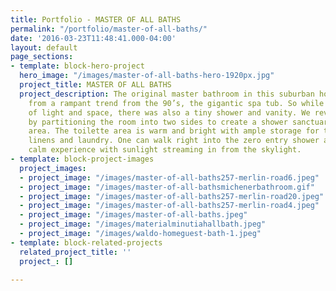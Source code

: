 ```yaml
---
title: Portfolio - MASTER OF ALL BATHS
permalink: "/portfolio/master-of-all-baths/"
date: '2016-03-23T11:48:41.000-04:00'
layout: default
page_sections:
- template: block-hero-project
  hero_image: "/images/master-of-all-baths-hero-1920px.jpg"
  project_title: MASTER OF ALL BATHS
  project_description: The original master bathroom in this suburban home suffered
    from a rampant trend from the 90’s, the gigantic spa tub. So while there was plenty
    of light and space, there was also a tiny shower and vanity. We revamped the space
    by partitioning the room into two sides to create a shower sanctuary and a toilette
    area. The toilette area is warm and bright with ample storage for toiletries,
    linens and laundry. One can walk right into the zero entry shower and have a quiet
    calm experience with sunlight streaming in from the skylight.
- template: block-project-images
  project_images:
  - project_image: "/images/master-of-all-baths257-merlin-road6.jpeg"
  - project_image: "/images/master-of-all-bathsmichenerbathroom.gif"
  - project_image: "/images/master-of-all-baths257-merlin-road20.jpeg"
  - project_image: "/images/master-of-all-baths257-merlin-road4.jpeg"
  - project_image: "/images/master-of-all-baths.jpeg"
  - project_image: "/images/materialminutiahallbath.jpeg"
  - project_image: "/images/waldo-homeguest-bath-1.jpeg"
- template: block-related-projects
  related_project_title: ''
  project_: []

---
```

